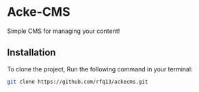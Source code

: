 # Acke-CMS

Simple CMS for managing your content!

## Installation

To clone the project, Run the following command in your terminal:

```bash
git clone https://github.com/rfq13/ackecms.git
```
